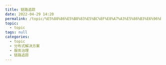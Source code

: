 ```yaml
---
title: 链路追踪
date: 2022-04-29 14:20
permalink: /topic/%E5%88%86%E5%B8%83%E5%BC%8F%E8%A7%A3%E5%86%B3%E6%96%B9%E6%A1%88/%E6%9C%8D%E5%8A%A1%E6%B2%BB%E7%90%86/%E9%93%BE%E8%B7%AF%E8%BF%BD%E8%B8%AA
topic: 
  - topic
tags: null
categories: 
  - topic
  - 分布式解决方案
  - 服务治理
  - 链路追踪
---
```

　　‍
